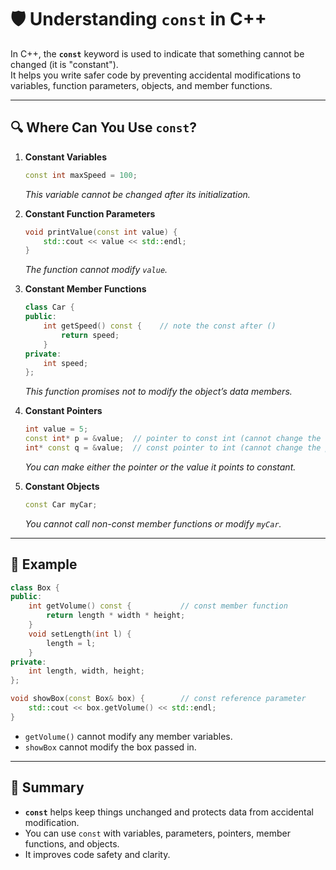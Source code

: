 # 🛡️ **Understanding `const` in C++**

In C++, the **`const`** keyword is used to indicate that something cannot be changed (it is "constant").  
It helps you write safer code by preventing accidental modifications to variables, function parameters, objects, and member functions.

---

## 🔍 **Where Can You Use `const`?**

1. **Constant Variables**
    ```cpp
    const int maxSpeed = 100;
    ```
    *This variable cannot be changed after its initialization.*

2. **Constant Function Parameters**
    ```cpp
    void printValue(const int value) {
        std::cout << value << std::endl;
    }
    ```
    *The function cannot modify `value`.*

3. **Constant Member Functions**
    ```cpp
    class Car {
    public:
        int getSpeed() const {    // note the const after ()
            return speed;
        }
    private:
        int speed;
    };
    ```
    *This function promises not to modify the object’s data members.*

4. **Constant Pointers**
    ```cpp
    int value = 5;
    const int* p = &value;  // pointer to const int (cannot change the value pointed to)
    int* const q = &value;  // const pointer to int (cannot change the pointer itself)
    ```
    *You can make either the pointer or the value it points to constant.*

5. **Constant Objects**
    ```cpp
    const Car myCar;
    ```
    *You cannot call non-const member functions or modify `myCar`.*

---

## 🧪 **Example**

```cpp
class Box {
public:
    int getVolume() const {           // const member function
        return length * width * height;
    }
    void setLength(int l) {
        length = l;
    }
private:
    int length, width, height;
};

void showBox(const Box& box) {        // const reference parameter
    std::cout << box.getVolume() << std::endl;
}
```
- `getVolume()` cannot modify any member variables.
- `showBox` cannot modify the box passed in.

---

## 📌 **Summary**

- **`const`** helps keep things unchanged and protects data from accidental modification.
- You can use `const` with variables, parameters, pointers, member functions, and objects.
- It improves code safety and clarity.
